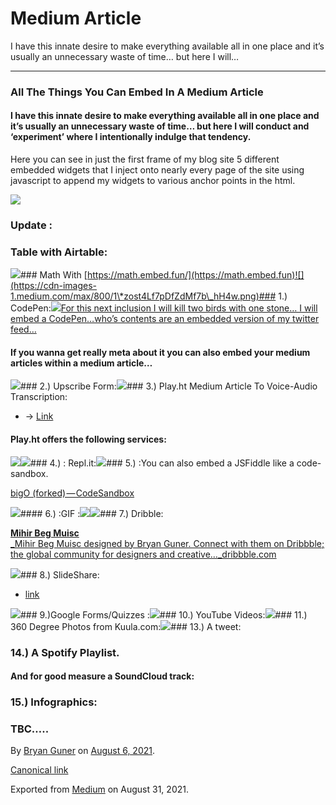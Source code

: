 # Medium Article

I have this innate desire to make everything available all in one place and it’s usually an unnecessary waste of time… but here I will…

***

### All The Things You Can Embed In A Medium Article

#### I have this innate desire to make everything available all in one place and it’s usually an unnecessary waste of time… but here I will conduct and ‘experiment’ where I intentionally indulge that tendency.

Here you can see in just the first frame of my blog site 5 different embedded widgets that I inject onto nearly every page of the site using javascript to append my widgets to various anchor points in the html.

![](https://cdn-images-1.medium.com/max/1200/1\*8Td2sElycsUj67bbm5m\_0w.png)

### Update :

### Table with Airtable:

![](https://cdn-images-1.medium.com/max/800/1\*zost4Lf7pDfZdMf7b\_hH4w.png)### Math With [https://math.embed.fun/](https://math.embed.fun)![](https://cdn-images-1.medium.com/max/800/1\*zost4Lf7pDfZdMf7b\_hH4w.png)### 1.) CodePen:![](https://cdn-images-1.medium.com/max/600/1\*ub0xEha5Nrq60qU1FspjAQ.png)[For this next inclusion I will kill two birds with one stone… I will embed a CodePen…who’s contents are an embedded version of my twitter feed…](https://codepen.io/bgoonz/pen/poPOqEO)

#### If you wanna get really meta about it you can also embed your medium articles within a medium article…

![](https://cdn-images-1.medium.com/max/800/1\*zost4Lf7pDfZdMf7b\_hH4w.png)### 2.) Upscribe Form:![](https://cdn-images-1.medium.com/max/800/1\*zost4Lf7pDfZdMf7b\_hH4w.png)### 3.) Play.ht Medium Article To Voice-Audio Transcription:

* → [Link](https://play.ht)

#### Play.ht offers the following services:

![](https://cdn-images-1.medium.com/max/800/1\*GSZM\_XmBIe4sgMtYN3e57A.png)![](https://cdn-images-1.medium.com/max/800/1\*zost4Lf7pDfZdMf7b\_hH4w.png)### 4.) : Repl.it:![](https://cdn-images-1.medium.com/max/800/1\*zost4Lf7pDfZdMf7b\_hH4w.png)### 5.) :You can also embed a JSFiddle like a code-sandbox.

[bigO (forked) — CodeSandbox](https://codesandbox.io/s/bigo-forked-dhpjq)

![](https://cdn-images-1.medium.com/max/800/1\*zost4Lf7pDfZdMf7b\_hH4w.png)#### 6.) :GIF :![](https://cdn-images-1.medium.com/max/800/0\*S0kSybjoWZP08\_\_p.gif)![](https://cdn-images-1.medium.com/max/800/1\*zost4Lf7pDfZdMf7b\_hH4w.png)### 7.) Dribble:

[**Mihir Beg Muisc**\
\_Mihir Beg Muisc designed by Bryan Guner. Connect with them on Dribbble; the global community for designers and creative…\_dribbble.com](https://dribbble.com/shots/15796789-Mihir-Beg-Muisc)

![](https://cdn-images-1.medium.com/max/800/1\*zost4Lf7pDfZdMf7b\_hH4w.png)### 8.) SlideShare:

* [link](https://www.slideshare.net)

![](https://cdn-images-1.medium.com/max/800/1\*zost4Lf7pDfZdMf7b\_hH4w.png)### 9.)Google Forms/Quizzes :![](https://cdn-images-1.medium.com/max/800/1\*zost4Lf7pDfZdMf7b\_hH4w.png)### 10.) YouTube Videos:![](https://cdn-images-1.medium.com/max/800/1\*zost4Lf7pDfZdMf7b\_hH4w.png)### 11.) 360 Degree Photos from Kuula.com:![](https://cdn-images-1.medium.com/max/800/1\*zost4Lf7pDfZdMf7b\_hH4w.png)### 13.) A tweet:

>

### 14.) A Spotify Playlist.

#### And for good measure a SoundCloud track:

### 15.) Infographics:

### TBC…..

By [Bryan Guner](https://medium.com/@bryanguner) on [August 6, 2021](https://medium.com/p/b03a85c65d86).

[Canonical link](https://medium.com/@bryanguner/all-the-things-you-can-embed-in-a-medium-article-b03a85c65d86)

Exported from [Medium](https://medium.com) on August 31, 2021.
